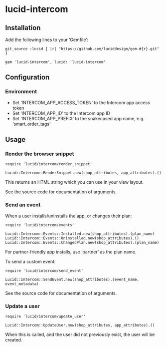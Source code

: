 lucid-intercom
==============

Installation
------------

Add the following lines to your ‘Gemfile’:

    git_source :lucid { |r| "https://github.com/luciddesign/gem-#{r}.git" }

    gem 'lucid-intercom', lucid: 'lucid-intercom'


Configuration
-------------

### Environment

* Set ‘INTERCOM_APP_ACCESS_TOKEN’ to the Intercom app access token
* Set ‘INTERCOM_APP_ID’ to the Intercom app ID
* Set ‘INTERCOM_APP_PREFIX’ to the snakecased app name, e.g. ‘smart_order_tags’


Usage
-----

### Render the browser snippet

    require 'lucid/intercom/render_snippet'

    Lucid::Intercom::RenderSnippet.new(shop_attributes, app_attributes).()

This returns an HTML string which you can use in your view layout.

See the source code for documentation of arguments.


### Send an event

When a user installs/uninstalls the app, or changes their plan:

    require 'lucid/intercom/events'

    Lucid::Intercom::Events::Installed.new(shop_attributes).(plan_name)
    Lucid::Intercom::Events::Uninstalled.new(shop_attributes).()
    Lucid::Intercom::Events::ChangedPlan.new(shop_attributes).(plan_name)

For partner-friendly app installs, use ‘partner’ as the plan name.

To send a custom event:

    require 'lucid/intercom/send_event'

    Lucid::Intercom::SendEvent.new(shop_attributes).(event_name, event_metadata)

See the source code for documentation of arguments.


### Update a user

    require 'lucid/intercom/update_user'

    Lucid::Intercom::UpdateUser.new(shop_attributes, app_attributes).()

When this is called, and the user did not previously exist, the
user will be created.

